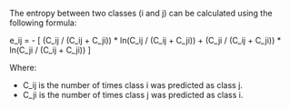 The entropy between two classes (i and j) can be calculated using the following formula:

e_ij = - [ (C_ij / (C_ij + C_ji)) * ln(C_ij / (C_ij + C_ji)) + (C_ji / (C_ij + C_ji)) * ln(C_ji / (C_ij + C_ji)) ]

Where:
- C_ij is the number of times class i was predicted as class j.
- C_ji is the number of times class j was predicted as class i.
